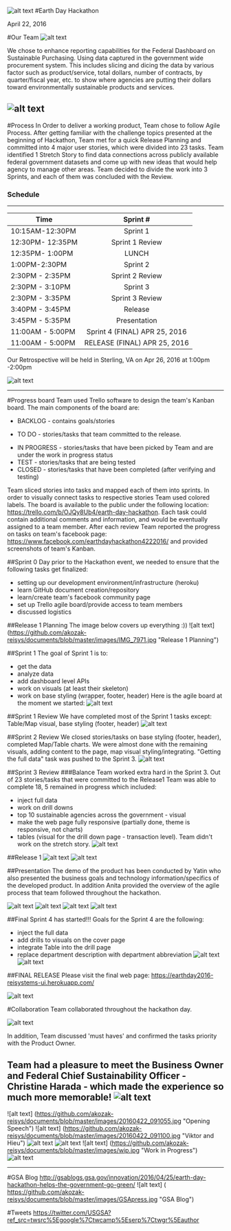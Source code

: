 ![alt text](https://github.com/akozak-reisys/documents/blob/master/images/20160422_131347.jpg "Panoramic View")
#Earth Day Hackathon

April 22, 2016


#Our Team
![alt text](https://github.com/akozak-reisys/documents/blob/master/images/TEAMNAMEEE.jpg "Welcome to our Team")

We chose to enhance reporting capabilities for the Federal Dashboard on Sustainable Purchasing. Using data captured in the government wide procurement system. This includes slicing and dicing the data by various factor such as product/service, total dollars, number of contracts, by quarter/fiscal year, etc. to show where agencies are putting their dollars toward environmentally sustainable products and services.

![alt text](https://github.com/akozak-reisys/documents/blob/master/images/topic.jpg "Our Topic")
---
#Process
In Order to deliver a working product, Team chose to follow Agile Process. 
After getting familiar with the challenge topics presented at the beginning of Hackathon, Team met for a quick Release Planning and committed into 4 major user stories, which were divided into 23 tasks.
Team identified 1 Stretch Story to find data connections across publicly available federal government datasets and come up with new ideas that would help agency to manage other areas. 
Team decided to divide the work into 3 Sprints, and each of them was concluded with the Review.

### Schedule
---

| Time       | Sprint #          |
| ------------- |:-------------:|
| 10:15AM-12:30PM    | Sprint 1  | 
| 12:30PM- 12:35PM    | Sprint 1 Review  |
| 12:35PM- 1:00PM    | LUNCH|
| 1:00PM-2:30PM   | Sprint 2  | 
| 2:30PM - 2:35PM   | Sprint 2 Review  |
| 2:30PM - 3:10PM    | Sprint 3 |
| 2:30PM - 3:35PM    | Sprint 3 Review |
| 3:40PM - 3:45PM    | Release |
| 3:45PM - 5:35PM    | Presentation |
| 11:00AM - 5:00PM    | Sprint 4 (FINAL) APR 25, 2016|
| 11:00AM - 5:00PM    | RELEASE (FINAL) APR 25, 2016|

Our Retrospective will be held in Sterling, VA on Apr 26, 2016 at 1:00pm -2:00pm

![alt text](https://github.com/akozak-reisys/documents/blob/master/images/20160422_111521.jpg "wall kanban")

---
#Progress board 
Team used Trello software to design the team's Kanban board. The main components of the board are: 
- BACKLOG - contains goals/stories  
+ TO DO - stories/tasks that team committed to the release. 
* IN PROGRESS - stories/tasks that have been picked by Team and are under the work in progress status
* TEST - stories/tasks that are being tested
* CLOSED - stories/tasks that have been completed (after verifying and testing)

Team sliced stories into tasks and mapped each of them into sprints. In order to visually connect tasks to respective stories Team used colored labels. 
The board is available to the public under the following location: https://trello.com/b/OJQy8Ub4/earth-day-hackathon.
Each task could contain additional comments and information, and would be eventually assigned to a team member.
After each review Team reported the progress on tasks on team's facebook page: https://www.facebook.com/earthdayhackathon4222016/ and provided screenshots of team's Kanban.

##Sprint 0
Day prior to the Hackathon event, we needed to ensure that the following tasks get finalized:
* setting up our development environment/infrastructure (heroku)
* learn GitHub document creation/repository
* learn/create team's facebook community page 
* set up Trello agile board/provide access to team members
* discussed logistics 

##Release 1 Planning
The image below covers up everything :))
![alt text] (https://github.com/akozak-reisys/documents/blob/master/images/IMG_7971.jpg "Release 1 Planning")

##Sprint 1 
The goal of Sprint 1 is to:
* get the data 
* analyze data
* add dashboard level APIs
* work on visuals (at least their skeleton)
* work on base styling (wrapper, footer, header)
Here is the agile board at the moment we started: 
![alt text]( https://github.com/akozak-reisys/documents/blob/master/images/S1%20-%20Kanban.jpg "Sprint1 Kanban")

##Sprint 1 Review
We have completed most of the Sprint 1 tasks except: Table/Map visual, base styling (footer, header)
![alt text](https://github.com/akozak-reisys/documents/blob/master/images/1230pm%20review.jpg "Sprint 1 Review")

##Sprint 2 Review
We closed stories/tasks on base styling (footer, header), completed Map/Table charts. We were almost done with the remaining visuals, adding content to the page, map visual styling/integrating. "Getting the full data" task was pushed to the Sprint 3.
 ![alt text]( https://github.com/akozak-reisys/documents/blob/master/images/S2Kanban.jpg "Sprint 2 Review")

##Sprint 3 Review
###Balance
Team worked extra hard in the Sprint 3. Out of 23 stories/tasks that were committed to the Release1 Team was able to complete 18, 5 remained in progress which included:
* inject full data
* work on drill downs
* top 10 sustainable agencies across the government - visual
* make the web page fully responsive (partially done, theme is responsive, not charts)
* tables (visual for the drill down page - transaction level).
   Team didn't work on the stretch story.
 ![alt text]( https://github.com/akozak-reisys/documents/blob/master/images/finalkanban.jpg "Final Kanban on April 22,2016")

##Release 1
 ![alt text](https://github.com/REI-Systems/earthday2016-reisystems-ui/blob/develop/documentation/Screen%20Shot%202016-04-22%20at%203.33.19%20PM.png "Release 1")
![alt text]( https://github.com/REI-Systems/earthday2016-reisystems-ui/blob/develop/documentation/Screen%20Shot%202016-04-22%20at%203.44.57%20PM.png "Release 1")

##Presentation
The demo of the product has been conducted by Yatin who also presented the business goals and technology information/specifics of the developed product. In addition Anita provided the overview of the agile process that team followed throughout the hackathon.

![alt text]( https://github.com/akozak-reisys/documents/blob/master/images/presentationcoverpage.jpg )
![alt text]( https://github.com/akozak-reisys/documents/blob/master/images/business.jpg )
![alt text](https://github.com/akozak-reisys/documents/blob/master/images/technology.jpg )
![alt text]( https://github.com/akozak-reisys/documents/blob/master/images/process.jpg )

##Final Sprint 4 has started!!!
Goals for the Sprint 4 are the following:
* inject the full data
* add drills to visuals on the cover page
* integrate Table into the drill page
* replace department description with department abbreviation
![alt text](https://github.com/akozak-reisys/documents/blob/master/images/4-25-2016%2011-48-28%20AM.jpg "Kanban on April 25,2016")
![alt text](https://github.com/akozak-reisys/documents/blob/master/images/s4%20starts.jpg "Kanban on April 25,2016")

##FINAL RELEASE
Please visit the final web page:
https://earthday2016-reisystems-ui.herokuapp.com/

![alt text](https://github.com/akozak-reisys/documents/blob/master/images/final.jpg "Final Release")

#Collaboration
Team collaborated throughout the hackathon day. 

![alt text]( https://github.com/akozak-reisys/documents/blob/master/images/TEAMworking.jpg "Team Collaboration")

In addition, Team discussed 'must haves' and confirmed the tasks priority with the Product Owner.

Team had a pleasure to meet the Business Owner and Federal Chief Sustainability Officer - Christine Harada - which made the experience so much more memorable!
![alt text](https://github.com/akozak-reisys/documents/blob/master/images/20160422_152600.jpg "Picture with Christine Harada")
---
![alt text] (https://github.com/akozak-reisys/documents/blob/master/images/20160422_091055.jpg "Opening Speech")
![alt text] (https://github.com/akozak-reisys/documents/blob/master/images/20160422_091100.jpg "Viktor and Hieu")
![alt text](https://github.com/akozak-reisys/documents/blob/master/images/20160422_112542.jpg "Anita and Team")
![alt text](https://github.com/akozak-reisys/documents/blob/master/images/20160422_112611.jpg "Team")
![alt text] (https://github.com/akozak-reisys/documents/blob/master/images/wip.jpg "Work in Progress")
![alt text](https://github.com/akozak-reisys/documents/blob/master/images/20160422_084253.jpg "Yatin and Viktor")

---
#GSA Blog
http://gsablogs.gsa.gov/innovation/2016/04/25/earth-day-hackathon-helps-the-government-go-green/
![alt text] ( https://github.com/akozak-reisys/documents/blob/master/images/GSApress.jpg "GSA Blog")

#Tweets
https://twitter.com/USGSA?ref_src=twsrc%5Egoogle%7Ctwcamp%5Eserp%7Ctwgr%5Eauthor



